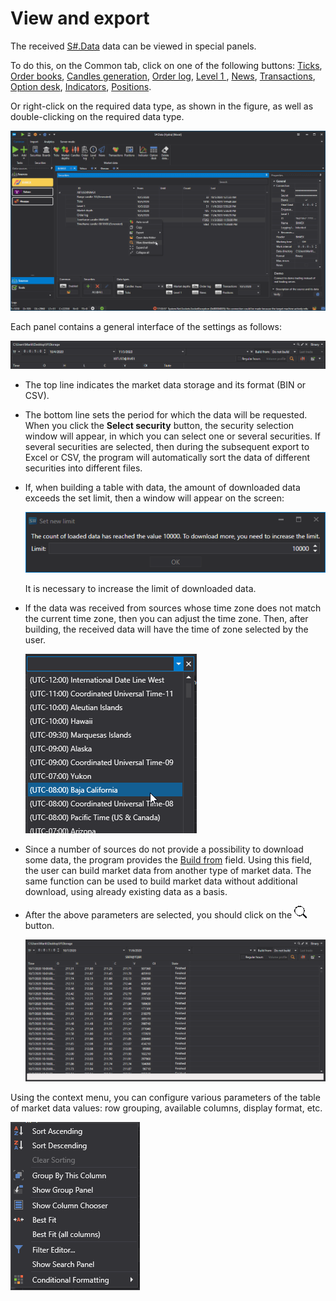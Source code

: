 # View and export

The received [S\#.Data](Hydra.md) data can be viewed in special panels. 

To do this, on the Common tab, click on one of the following buttons: [Ticks](HydraExportTrades.md), [Order books](HydraExportDepth.md), [Candles generation](HydraCandles.md), [Order log](HydraExportOrderLog.md), [Level 1 ](HydraExportSecurityChange.md), [News](HydraExportNews.md), [Transactions](HydraExportExecution.md), [Option desk](hydra_options.md), [Indicators](Hydra_export_indicator.md), [Positions](Hydra_export_position.md). 

Or right\-click on the required data type, as shown in the figure, as well as double\-clicking on the required data type.

![hydra view export](../images/hydra_view_export.png)

Each panel contains a general interface of the settings as follows:

![hydra export 00](../images/hydra_export_00.png)

- The top line indicates the market data storage and its format (BIN or CSV).
- The bottom line sets the period for which the data will be requested. When you click the **Select security** button, the security selection window will appear, in which you can select one or several securities. If several securities are selected, then during the subsequent export to Excel or CSV, the program will automatically sort the data of different securities into different files. 
- If, when building a table with data, the amount of downloaded data exceeds the set limit, then a window will appear on the screen:

  ![hydra tick limit](../images/hydra_tick_limit.png)

  It is necessary to increase the limit of downloaded data.
- If the data was received from sources whose time zone does not match the current time zone, then you can adjust the time zone. Then, after building, the received data will have the time of zone selected by the user. 

  ![hydra TZ](../images/hydra_TZ.png)
- Since a number of sources do not provide a possibility to download some data, the program provides the [Build from](HydraUsingDifferentTypesMarketData.md) field. Using this field, the user can build market data from another type of market data. The same function can be used to build market data without additional download, using already existing data as a basis. 
- After the above parameters are selected, you should click on the ![hydra find](../images/hydra_find.png) button.

  ![hydra candles tf](../images/hydra_candles_tf.png)

Using the context menu, you can configure various parameters of the table of market data values: row grouping, available columns, display format, etc.

![hydra export context](../images/hydra_export_context.png)
